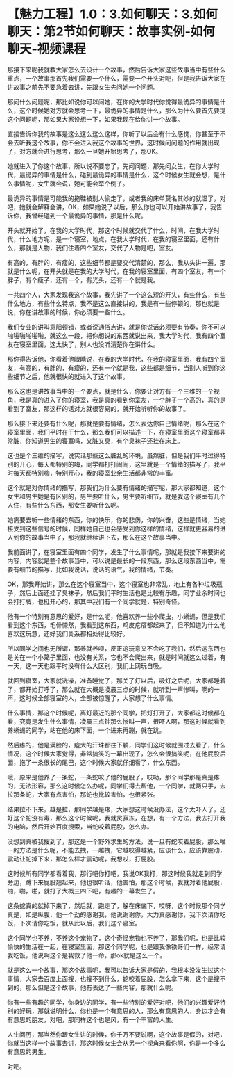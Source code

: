 # 【魅力工程】1.0：3.如何聊天：3.如何聊天：第2节如何聊天：故事实例-如何聊天-视频课程

那接下来呢我就教大家怎么去设计一个故事，然后告诉大家这些故事当中有些什么重点，一个故事那首先我们需要一个什么，需要一个开头对吧，但是我告诉大家在讲故事之前先不要急着去讲，先跟女生先问她一个问题。

那问什么问题呢，那比如说你可以问她，在你的大学时代你觉得最诡异的事情是什么，这个时候她对方就会思考一下，最诡异的事情是什么，那么为什么要首先要提这个问题呢，那如果大家设想一下，如果我现在给你讲一个故事。

直接告诉你我的故事是这么这么这么这样，你听了以后会有什么感觉，你甚至于不会去听我这个故事，你不会进入我这个故事的世界，这时候问问题的作用就出现了，对方就会进行思考，那么一旦她开始思考了，那OK。

她就进入了你这个故事，所以说不要忘了，先问问题，那先问女生，在你大学时代，最诡异的事情是什么，碰到最诡异的事情是什么，这个时候女生就会想，是什么事情呢，女生就会说，她可能会举个例子。

最诡异的事情是可能我的拖鞋被别人偷走了，或者我的床单莫名其妙的就湿了，对吧，她就会解释会讲，OK，如果她说了以后，那么你也可以开始讲故事了，我告诉你，我曾经碰到一个最诡异的事情，那是什么呢。

开头就开始了，在我的大学时代，那这个时候就交代了什么，时间，在我大学时代，什么地方呢，是一个寝室，地点，在我大学时代，在我的寝室里面，还有什么，那就是人物，我们住着四个室友，交代了人物是吧，室友。

有高的，有胖的，有瘦的，这些细节都是要交代清楚的，那么，我从头讲一遍，那就是什么呢，在开头就是在我的大学时代，在我的寝室里面，有四个室友，有一个胖子，有个瘦子，还有一个，有光头，还有一个就是我。

一共四个人，大家发现我这个故事，我先讲了一个这么短的开头，有些什么，有些什么地方，有些什么特点，我不是这么直接讲的，我是有一些停顿的，那也就是说，你在讲故事的时候，你必须要一些什么。

我们专业的讲叫意阳顿错，或者说通俗点讲，就是你说话必须要有节奏，你不可以啪啪啪啪啪啪，就这么一段，把你想说的东西就说出来，我大学时代，我有四个室友在寝室里面，这太快了，别人也没听清楚你在讲什么。

那你得告诉他，你看着他眼睛说，在我的大学时代，在我的寝室里面，我有四个室友，有高的，有胖的，有瘦的，还有一个就是我，这些都是细节，当别人听到你这些细节之后，他就很快的就进入了这个故事。

那么这也是讲故事当中的一个要点，就是什么，你要让对方有一个三维的一个视角，我是真的进入了你的寝室，我是真的看到你室友，一个胖子一个高的，真的是看到了室友，那这样的话对方就很容易的，就开始听听你的故事了。

那么接下来还要有什么呢，那就是要有情绪，怎么表达你自己情绪呢，那么在这个寝室里面，我们平时在干什么，那么我们可以描述一下，在寝室里面这个寝室都非常脏，你知道男生的寝室吗，又脏又臭，有个臭袜子还挂在床上。

这也是个三维的描写，说实话那些这么脏乱的环境，虽然脏，但是我们平时过得特别的开心，每天都特别的嗨，同学都打打闹闹，这里就是一个情绪的描写了，我平时每天都特别嗨，特别开心，我的寝室业余生活都非常的丰富。

这个就是对你情绪的描写，那我们为什么要有情绪的描写呢，那大家都知道，这个女生和男生她是有区别的，男生要听什么，男生要听细节，就是我这个寝室有几个人住，有些什么东西，那女生要听什么呢。

她需要去听一些情绪的东西，你的快乐，你的悲伤，你的兴奋，这些是情绪，当她接受到这些信号的时候，同样她自己也会感受到你这样的情绪，这样就更容易的进入到你的故事当中了，那我就继续讲下去，那么在这个故事当中。

我前面讲了，在寝室里面有四个同学，发生了什么事情呢，那就是我接下来要讲的内容，内容就是整个故事当中，可以说是最长的一段东西，那么这段东西当中，需要有细节的描写，比如我说话，说话的语气，我的情绪，节奏。

OK，那我开始讲，那么在这个寝室当中，这个寝室也非常乱，地上有各种垃圾瓶子，然后上面还挂了臭袜子，然后我们平时生活也是比较有乐趣，同学业余时间也会打打牌，也挺开心的，那其中我们有一个同学就是，特别奇怪。

他有一个特别有意思的爱好，是什么呢，他喜欢养一些小爬虫，小蜥蜴，但是我们看到这个东西，毛骨悚然，我看到这东西，鸡皮疙瘩都起来了，但不知道为什么他喜欢这玩意，还好我们关系都相处得比较好。

所以同学之间也无所谓，那养就养呗，反正这玩意又不会吃了我们，然后这东西也是关在一个小笼子里面，也没有关系，它也不会爬出来，就是时间就这么过着，有一天，这一天也跟平时没有什么大区别，我们上网玩自吸。

就回到寝室，大家就洗澡，准备睡觉了，那关了灯以后，吸灯之后呢，大家都睡着了，都开始打呼了，那么就在大概是凌晨三点的时候，就听到一声惨叫，啊的一声，这时候全部寝室的人，全部被惊醒了，大家想了什么事情。

什么事情，那这个时候呢，离灯最近的那个同学，把灯打开了，大家都这时候都在看，究竟是发生什么事情，凌晨三点钟那么惨叫一声，很吓人啊，那这时候就看到养蜥蜴的同学，站在他的床下面，一个进来再蹦，就在跳。

然后疼的，他是满脸的，痘大的汗珠都往下躺，同学们这时候就围过去看了，什么情况，这个时候大家觉得，非常搞笑的一幕出现了，怎么会很搞笑呢，在他屁股后面，拖了一条很长的尾巴，这个时候大家就仔细看了，什么东西。

哦，原来是他养了一条蛇，一条蛇咬了他的屁股了，哎呦，那个同学那是真是疼的，无法形容，那么这时候怎么办呢，同学们得去帮他，一个同学，就两只手，去拉那条蛇，大家有点害怕，那蛇也比较害怕，也很紧张。

结果拉不下来，越是拉，那同学越是疼，大家想这时候没办法，这个太吓人了，还好这个蛇没有毒，那么这个时候呢，我就灵寂冻，在想，有一个方法，我去打开我的电脑，然后开始百度搜索，当蛇咬着屁股，怎么办。

没想到真被我搜到了，那这是一个野外求生的方法，说一旦有蛇咬着屁股，那么唯一的方法是什么呢，不能去拽，一越拽，它越咬得越紧，应该什么，应该靠震动，震动让蛇掉下来，那怎么样才震动呢，我想哎，打屁股。

这时候所有同学都看着我，那行吧你打吧，我说OK我打，那这时候我就走到同学旁边，蹲下来屁股翘起来，他也很听话，他害怕，那这个时候，我就对着他屁股，啪，啪，啪，就打了大概三四下吧，有趣的一幕发生了。

这条蛇真的就掉下来了，然后就，跑走了，躲在床底下，哎呀，这个时候那个同学真是，如是纵腹，他一个劲的感谢我，他说谢谢你，大力真感谢你，我下次请你吃饭，下次请你吃饭，就从此以后，我们这个寝室。

这个同学也不养，不养这个宠物了，这个奇怪宠物也不养了，那我们呢，也是比较愉快的生活在一起，在寝室里面，那这个同学呢，也是跟我像铁哥们一样，经常请我吃饭，他说啊这个是我救了他一命，那ok就是这么一个。

就是这么一个故事，那这个故事呢，我可以告诉大家是假的，我根本没发生过这个事情，大家去百度上面搜，也搜不到什么，蛇咬着屁股，怎么拿下来，这个是搜不到的，那么但是这个故事，他有表达了一些内容，那就什么呢。

你有一些有趣的同学，你身边的同学，有一些特别的爱好对吧，他们的兴趣爱好特别的好玩，那就说明什么，你也是一个有意思的人，那么有意思的人，身边才会有有意思的朋友，对吧，那同样这个也是风，有一个丰富的人生。

人生阅历，那当然你跟女生讲的时候，你千万不要说啊，这个故事是假的，对吧，你就当这样一个故事去讲，那这时候女生会从另一个视角来看你啊，你是一个多么有意思的男生。

对吧。